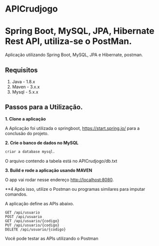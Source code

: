 # APICrudjogo

# Spring Boot, MySQL, JPA, Hibernate Rest API, utiliza-se o PostMan.

Aplicação utilizando Spring Boot, MySQL, JPA e Hibernate, postman.

## Requisitos

1. Java - 1.8.x
2. Maven - 3.x.x
3. Mysql - 5.x.x

## Passos para a Utilização.

**1. Clone a aplicação**

A Aplicação foi utilizada o springboot, https://start.spring.io/ para a conclusão do projeto.

**2. Crie o banco de dados no MySQL**
```bash
criar a database mysql.
```
O arquivo contendo a tabela está no APICrudjogo/db.txt

**3. Build e rode a aplicação usando MAVEN**


O app vai rodar nesse endereço <http://localhost:8080>.

**4 Após isso, utilize o Postman ou programas similares para imputar comandos.

A aplicação define as APIs abaixo.

    GET /api/usuario
    POST /api/usuario
    GET /api/usuario/{codigo}
    PUT /api/usuario/{codigo}
    DELETE /api/usuario/{codigo}

Você pode testar as APIs utilizando o Postman 
